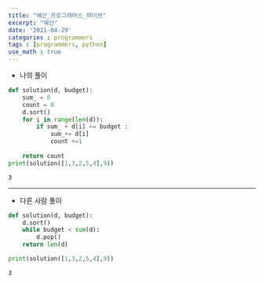 ```yaml
---
title: "예산_프로그래머스_파이썬"
excerpt: "예산"
date: '2021-04-29'
categories : programmers
tags : [programmers, python]
use_math : true
---
```




* 나의 풀이


```python
def solution(d, budget):
    sum_ = 0
    count = 0
    d.sort()
    for i in range(len(d)):
        if sum_ + d[i] <= budget :
            sum_+= d[i]
            count +=1
    
    return count
print(solution([1,3,2,5,4],9))
```

    3


---
* 다른 사람 풀이


```python
def solution(d, budget):
    d.sort()
    while budget < sum(d):
        d.pop()
    return len(d)

print(solution([1,3,2,5,4],9))
```

    3

